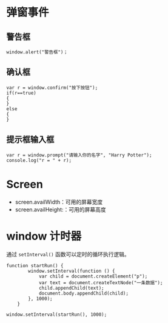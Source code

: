 


# 弹窗事件

## 警告框

```
window.alert("警告框")；
```

## 确认框

```
var r = window.confirm("按下按钮");
if(r==true)
{
}
else
{
}
```

## 提示框输入框

```
var r = window.prompt("请输入你的名字", "Harry Potter");
console.log("r = " + r);

```

# Screen

- screen.availWidth：可用的屏幕宽度
- screen.availHeight:：可用的屏幕高度


# window 计时器

通过 `setInterval()` 函数可以定时的循环执行逻辑。

```
function startRun() {
        window.setInterval(function () {
            var child = document.createElement("p");
            var text = document.createTextNode("一条数据");
            child.appendChild(text);
            document.body.appendChild(child);
        }, 1000);
    }

window.setInterval(startRun(), 1000);
```